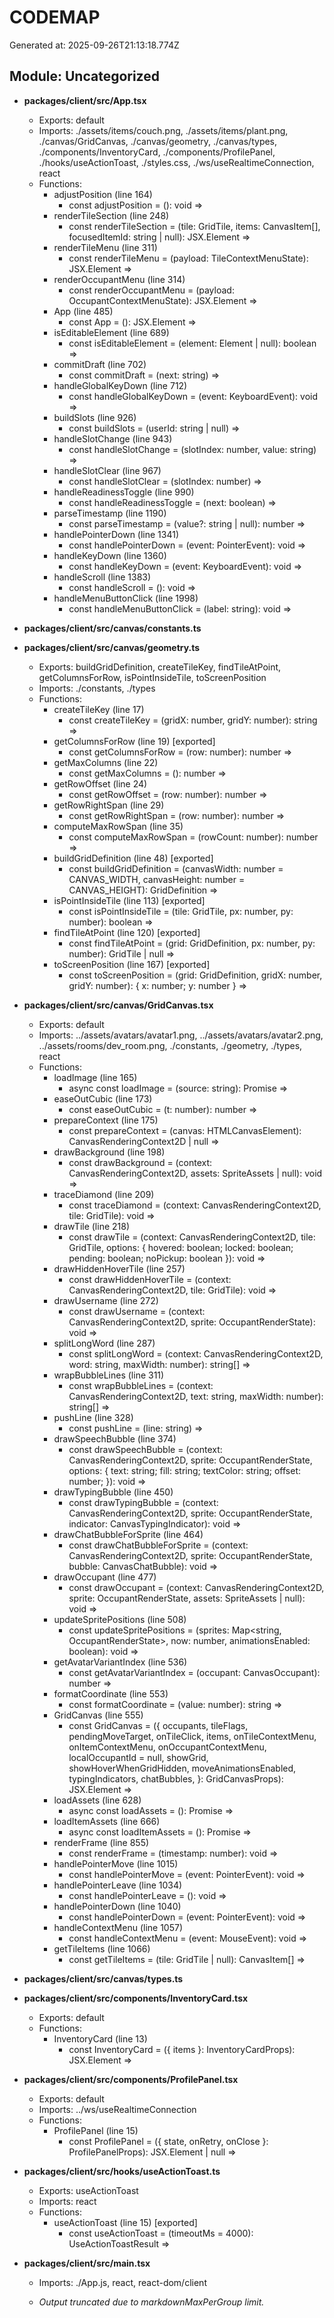 # CODEMAP

Generated at: 2025-09-26T21:13:18.774Z

## Module: Uncategorized

- **packages/client/src/App.tsx**
  - Exports: default
  - Imports: ./assets/items/couch.png, ./assets/items/plant.png, ./canvas/GridCanvas, ./canvas/geometry, ./canvas/types, ./components/InventoryCard, ./components/ProfilePanel, ./hooks/useActionToast, ./styles.css, ./ws/useRealtimeConnection, react
  - Functions:
    - adjustPosition (line 164)
      - const adjustPosition = (): void =>
    - renderTileSection (line 248)
      - const renderTileSection = (tile: GridTile, items: CanvasItem[], focusedItemId: string | null): JSX.Element =>
    - renderTileMenu (line 311)
      - const renderTileMenu = (payload: TileContextMenuState): JSX.Element =>
    - renderOccupantMenu (line 314)
      - const renderOccupantMenu = (payload: OccupantContextMenuState): JSX.Element =>
    - App (line 485)
      - const App = (): JSX.Element =>
    - isEditableElement (line 689)
      - const isEditableElement = (element: Element | null): boolean =>
    - commitDraft (line 702)
      - const commitDraft = (next: string) =>
    - handleGlobalKeyDown (line 712)
      - const handleGlobalKeyDown = (event: KeyboardEvent): void =>
    - buildSlots (line 926)
      - const buildSlots = (userId: string | null) =>
    - handleSlotChange (line 943)
      - const handleSlotChange = (slotIndex: number, value: string) =>
    - handleSlotClear (line 967)
      - const handleSlotClear = (slotIndex: number) =>
    - handleReadinessToggle (line 990)
      - const handleReadinessToggle = (next: boolean) =>
    - parseTimestamp (line 1190)
      - const parseTimestamp = (value?: string | null): number =>
    - handlePointerDown (line 1341)
      - const handlePointerDown = (event: PointerEvent): void =>
    - handleKeyDown (line 1360)
      - const handleKeyDown = (event: KeyboardEvent): void =>
    - handleScroll (line 1383)
      - const handleScroll = (): void =>
    - handleMenuButtonClick (line 1998)
      - const handleMenuButtonClick = (label: string): void =>

- **packages/client/src/canvas/constants.ts**

- **packages/client/src/canvas/geometry.ts**
  - Exports: buildGridDefinition, createTileKey, findTileAtPoint, getColumnsForRow, isPointInsideTile, toScreenPosition
  - Imports: ./constants, ./types
  - Functions:
    - createTileKey (line 17)
      - const createTileKey = (gridX: number, gridY: number): string =>
    - getColumnsForRow (line 19) [exported]
      - const getColumnsForRow = (row: number): number =>
    - getMaxColumns (line 22)
      - const getMaxColumns = (): number =>
    - getRowOffset (line 24)
      - const getRowOffset = (row: number): number =>
    - getRowRightSpan (line 29)
      - const getRowRightSpan = (row: number): number =>
    - computeMaxRowSpan (line 35)
      - const computeMaxRowSpan = (rowCount: number): number =>
    - buildGridDefinition (line 48) [exported]
      - const buildGridDefinition = (canvasWidth: number = CANVAS_WIDTH, canvasHeight: number = CANVAS_HEIGHT): GridDefinition =>
    - isPointInsideTile (line 113) [exported]
      - const isPointInsideTile = (tile: GridTile, px: number, py: number): boolean =>
    - findTileAtPoint (line 120) [exported]
      - const findTileAtPoint = (grid: GridDefinition, px: number, py: number): GridTile | null =>
    - toScreenPosition (line 167) [exported]
      - const toScreenPosition = (grid: GridDefinition, gridX: number, gridY: number): { x: number; y: number } =>

- **packages/client/src/canvas/GridCanvas.tsx**
  - Exports: default
  - Imports: ../assets/avatars/avatar1.png, ../assets/avatars/avatar2.png, ../assets/rooms/dev_room.png, ./constants, ./geometry, ./types, react
  - Functions:
    - loadImage (line 165)
      - async const loadImage = (source: string): Promise<HTMLImageElement> =>
    - easeOutCubic (line 173)
      - const easeOutCubic = (t: number): number =>
    - prepareContext (line 175)
      - const prepareContext = (canvas: HTMLCanvasElement): CanvasRenderingContext2D | null =>
    - drawBackground (line 198)
      - const drawBackground = (context: CanvasRenderingContext2D, assets: SpriteAssets | null): void =>
    - traceDiamond (line 209)
      - const traceDiamond = (context: CanvasRenderingContext2D, tile: GridTile): void =>
    - drawTile (line 218)
      - const drawTile = (context: CanvasRenderingContext2D, tile: GridTile, options: { hovered: boolean; locked: boolean; pending: boolean; noPickup: boolean }): void =>
    - drawHiddenHoverTile (line 257)
      - const drawHiddenHoverTile = (context: CanvasRenderingContext2D, tile: GridTile): void =>
    - drawUsername (line 272)
      - const drawUsername = (context: CanvasRenderingContext2D, sprite: OccupantRenderState): void =>
    - splitLongWord (line 287)
      - const splitLongWord = (context: CanvasRenderingContext2D, word: string, maxWidth: number): string[] =>
    - wrapBubbleLines (line 311)
      - const wrapBubbleLines = (context: CanvasRenderingContext2D, text: string, maxWidth: number): string[] =>
    - pushLine (line 328)
      - const pushLine = (line: string) =>
    - drawSpeechBubble (line 374)
      - const drawSpeechBubble = (context: CanvasRenderingContext2D, sprite: OccupantRenderState, options: {
    text: string;
    fill: string;
    textColor: string;
    offset: number;
  }): void =>
    - drawTypingBubble (line 450)
      - const drawTypingBubble = (context: CanvasRenderingContext2D, sprite: OccupantRenderState, indicator: CanvasTypingIndicator): void =>
    - drawChatBubbleForSprite (line 464)
      - const drawChatBubbleForSprite = (context: CanvasRenderingContext2D, sprite: OccupantRenderState, bubble: CanvasChatBubble): void =>
    - drawOccupant (line 477)
      - const drawOccupant = (context: CanvasRenderingContext2D, sprite: OccupantRenderState, assets: SpriteAssets | null): void =>
    - updateSpritePositions (line 508)
      - const updateSpritePositions = (sprites: Map<string, OccupantRenderState>, now: number, animationsEnabled: boolean): void =>
    - getAvatarVariantIndex (line 536)
      - const getAvatarVariantIndex = (occupant: CanvasOccupant): number =>
    - formatCoordinate (line 553)
      - const formatCoordinate = (value: number): string =>
    - GridCanvas (line 555)
      - const GridCanvas = ({
  occupants,
  tileFlags,
  pendingMoveTarget,
  onTileClick,
  items,
  onTileContextMenu,
  onItemContextMenu,
  onOccupantContextMenu,
  localOccupantId = null,
  showGrid,
  showHoverWhenGridHidden,
  moveAnimationsEnabled,
  typingIndicators,
  chatBubbles,
}: GridCanvasProps): JSX.Element =>
    - loadAssets (line 628)
      - async const loadAssets = (): Promise<void> =>
    - loadItemAssets (line 666)
      - async const loadItemAssets = (): Promise<void> =>
    - renderFrame (line 855)
      - const renderFrame = (timestamp: number): void =>
    - handlePointerMove (line 1015)
      - const handlePointerMove = (event: PointerEvent): void =>
    - handlePointerLeave (line 1034)
      - const handlePointerLeave = (): void =>
    - handlePointerDown (line 1040)
      - const handlePointerDown = (event: PointerEvent): void =>
    - handleContextMenu (line 1057)
      - const handleContextMenu = (event: MouseEvent): void =>
    - getTileItems (line 1066)
      - const getTileItems = (tile: GridTile | null): CanvasItem[] =>

- **packages/client/src/canvas/types.ts**

- **packages/client/src/components/InventoryCard.tsx**
  - Exports: default
  - Functions:
    - InventoryCard (line 13)
      - const InventoryCard = ({ items }: InventoryCardProps): JSX.Element =>

- **packages/client/src/components/ProfilePanel.tsx**
  - Exports: default
  - Imports: ../ws/useRealtimeConnection
  - Functions:
    - ProfilePanel (line 15)
      - const ProfilePanel = ({ state, onRetry, onClose }: ProfilePanelProps): JSX.Element | null =>

- **packages/client/src/hooks/useActionToast.ts**
  - Exports: useActionToast
  - Imports: react
  - Functions:
    - useActionToast (line 15) [exported]
      - const useActionToast = (timeoutMs = 4000): UseActionToastResult =>

- **packages/client/src/main.tsx**
  - Imports: ./App.js, react, react-dom/client

  - _Output truncated due to markdownMaxPerGroup limit._
